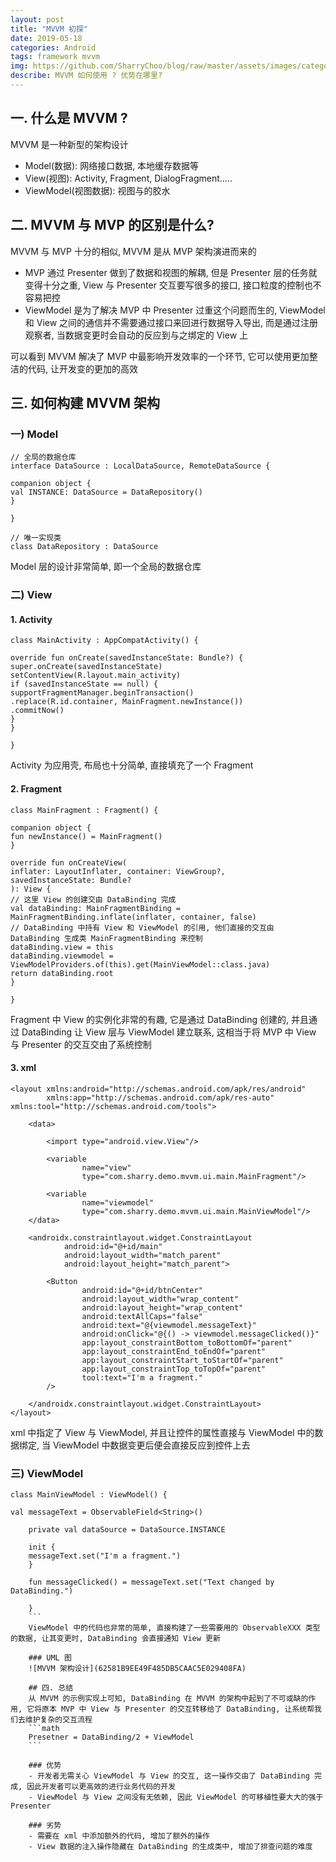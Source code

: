 ```yaml
---
layout: post
title: "MVVM 初探"
date: 2019-05-18
categories: Android
tags: framework mvvm
img: https://github.com/SharryChoo/blog/raw/master/assets/images/category_android.jpg
describe: MVVM 如何使用 ? 优势在哪里?
---
```


## 一. 什么是 MVVM ?
MVVM 是一种新型的架构设计
- Model(数据): 网络接口数据, 本地缓存数据等
- View(视图): Activity, Fragment, DialogFragment.....
- ViewModel(视图数据): 视图与的胶水

## 二. MVVM 与 MVP 的区别是什么?
MVVM 与 MVP 十分的相似, MVVM 是从 MVP 架构演进而来的
- MVP 通过 Presenter 做到了数据和视图的解耦, 但是 Presenter 层的任务就变得十分之重, View 与 Presenter 交互要写很多的接口, 接口粒度的控制也不容易把控
- ViewModel 是为了解决 MVP 中 Presenter 过重这个问题而生的, ViewModel 和 View 之间的通信并不需要通过接口来回进行数据导入导出, 而是通过注册观察者, 当数据变更时会自动的反应到与之绑定的 View 上

可以看到 MVVM 解决了 MVP 中最影响开发效率的一个环节, 它可以使用更加整洁的代码, 让开发变的更加的高效


## 三. 如何构建 MVVM 架构
### 一) Model
```
// 全局的数据仓库
interface DataSource : LocalDataSource, RemoteDataSource {

companion object {
val INSTANCE: DataSource = DataRepository()
}

}

// 唯一实现类
class DataRepository : DataSource
```
Model 层的设计非常简单, 即一个全局的数据仓库

### 二) View
#### 1. Activity
```
class MainActivity : AppCompatActivity() {

override fun onCreate(savedInstanceState: Bundle?) {
super.onCreate(savedInstanceState)
setContentView(R.layout.main_activity)
if (savedInstanceState == null) {
supportFragmentManager.beginTransaction()
.replace(R.id.container, MainFragment.newInstance())
.commitNow()
}
}

}
```
Activity 为应用壳, 布局也十分简单, 直接填充了一个 Fragment

#### 2. Fragment
```
class MainFragment : Fragment() {

companion object {
fun newInstance() = MainFragment()
}

override fun onCreateView(
inflater: LayoutInflater, container: ViewGroup?,
savedInstanceState: Bundle?
): View {
// 这里 View 的创建交由 DataBinding 完成
val dataBinding: MainFragmentBinding = MainFragmentBinding.inflate(inflater, container, false)
// DataBinding 中持有 View 和 ViewModel 的引用, 他们直接的交互由 DataBinding 生成类 MainFragmentBinding 来控制
dataBinding.view = this
dataBinding.viewmodel = ViewModelProviders.of(this).get(MainViewModel::class.java)
return dataBinding.root
}

}
```
Fragment 中 View 的实例化非常的有趣, 它是通过 DataBinding 创建的, 并且通过 DataBinding 让 View 层与 ViewModel 建立联系, 这相当于将 MVP 中 View 与 Presenter 的交互交由了系统控制

#### 3. xml
```
<layout xmlns:android="http://schemas.android.com/apk/res/android"
        xmlns:app="http://schemas.android.com/apk/res-auto" xmlns:tool="http://schemas.android.com/tools">

    <data>

        <import type="android.view.View"/>

        <variable
                name="view"
                type="com.sharry.demo.mvvm.ui.main.MainFragment"/>

        <variable
                name="viewmodel"
                type="com.sharry.demo.mvvm.ui.main.MainViewModel"/>
    </data>

    <androidx.constraintlayout.widget.ConstraintLayout
            android:id="@+id/main"
            android:layout_width="match_parent"
            android:layout_height="match_parent">

        <Button
                android:id="@+id/btnCenter"
                android:layout_width="wrap_content"
                android:layout_height="wrap_content"
                android:textAllCaps="false"
                android:text="@{viewmodel.messageText}"
                android:onClick="@{() -> viewmodel.messageClicked()}"
                app:layout_constraintBottom_toBottomOf="parent"
                app:layout_constraintEnd_toEndOf="parent"
                app:layout_constraintStart_toStartOf="parent"
                app:layout_constraintTop_toTopOf="parent"
                tool:text="I'm a fragment."
        />

    </androidx.constraintlayout.widget.ConstraintLayout>
</layout>
```
xml 中指定了 View 与 ViewModel, 并且让控件的属性直接与 ViewModel 中的数据绑定, 当 ViewModel 中数据变更后便会直接反应到控件上去


### 三) ViewModel
```
class MainViewModel : ViewModel() {

val messageText = ObservableField<String>()

    private val dataSource = DataSource.INSTANCE

    init {
    messageText.set("I'm a fragment.")
    }

    fun messageClicked() = messageText.set("Text changed by DataBinding.")

    }
    ```
    ViewModel 中的代码也非常的简单, 直接构建了一些需要用的 ObservableXXX 类型的数据, 让其变更时, DataBinding 会直接通知 View 更新

    ### UML 图
    ![MVVM 架构设计](62581B9EE49F485DB5CAAC5E029408FA)

    ## 四. 总结
    从 MVVM 的示例实现上可知, DataBinding 在 MVVM 的架构中起到了不可或缺的作用, 它将原本 MVP 中 View 与 Presenter 的交互转移给了 DataBinding, 让系统帮我们去维护复杂的交互流程
    ```math
    Presetner = DataBinding/2 + ViewModel
    ```

    ### 优势
    - 开发者无需关心 ViewModel 与 View 的交互, 这一操作交由了 DataBinding 完成, 因此开发者可以更高效的进行业务代码的开发
    - ViewModel 与 View 之间没有无依赖, 因此 ViewModel 的可移植性要大大的强于 Presenter

    ### 劣势
    - 需要在 xml 中添加额外的代码, 增加了额外的操作
    - View 数据的注入操作隐藏在 DataBinding 的生成类中, 增加了排查问题的难度